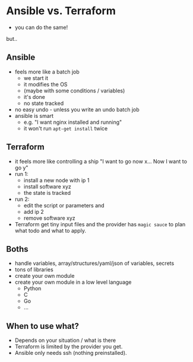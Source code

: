 # Ansible vs. Terraform

- you can do the same!

but..

## Ansible

- feels more like a batch job
  - we start it
  - it modifies the OS
  - (maybe with some conditions / variables)
  - it's done
  - no state tracked
- no easy undo - unless you write an undo batch job
- ansible is smart
  - e.g. "I want nginx installed and running"
  - it won't run `apt-get install` twice

## Terraform

- it feels more like controlling a ship "I want to go now x... Now I want to go y"
- run 1:
  - install a new node with ip 1
  - install software xyz
  - the state is tracked
- run 2:
  - edit the script or parameters and
  - add ip 2
  - remove software xyz
- Terraform get tiny input files and the provider has `magic sauce` to plan what todo and what to apply.

## Boths

- handle variables, array/structures/yaml/json of variables, secrets
- tons of libraries
- create your own module
- create your own module in a low level language
  - Python
  - C
  - Go
  - ...

## When to use what?

- Depends on your situation / what is there
- Terraform is limited by the provider you get.
- Ansible only needs ssh (nothing preinstalled).
